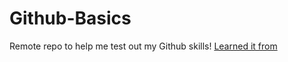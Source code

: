 # Github-Basics
Remote repo to help me test out my Github skills!
[Learned it from](www.google.com)

